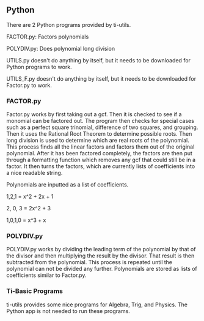<h2>
Python
</h2>

There are 2 Python programs provided by ti-utils.

FACTOR.py: Factors polynomials

POLYDIV.py: Does polynomial long division

UTILS.py doesn't do anything by itself, but it needs to be downloaded for Python programs to work.

UTILS_F.py doesn't do anything by itself, but it needs to be downloaded for Factor.py to work.


<h3>
FACTOR.py
</h3>

Factor.py works by first taking out a gcf. Then it is checked to see if a monomial
can be factored out. The program then checks for special cases such as a perfect square trinomial, 
difference of two squares, and grouping. Then it uses the Rational Root Theorem to determine
possible roots. Then long division is used to determine which are real roots of the polynomial.
This process finds all the linear factors and factors them out of the original polynomial.
After it has been factored completely, the factors are then put through a formatting function which
removes any gcf that could still be in a factor. It then turns the factors, which are currently lists of
coefficients into a nice readable string.

Polynomials are inputted as a list of coefficients.

1,2,1 = x^2 + 2x + 1

2, 0, 3 = 2x^2 + 3

1,0,1,0 = x^3 + x

<h3>
POLYDIV.py
</h3>

POLYDIV.py works by dividing the leading term of the polynomial 
by that of the divisor and then multiplying the result by the divisor. That result
is then subtracted from the polynomial. This process is repeated until 
the polynomial can not be divided any 
further. Polynomials are stored as lists of coefficients similar to Factor.py.

<h3>
Ti-Basic Programs
</h3>

ti-utils provides some nice programs for Algebra, Trig, and Physics. 
The Python app is not needed to run these programs.



